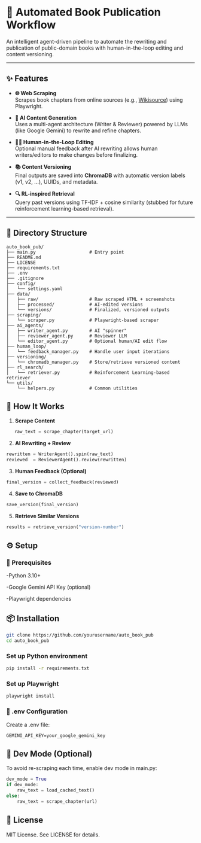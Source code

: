# 📘 Automated Book Publication Workflow

An intelligent agent-driven pipeline to automate the rewriting and publication of public-domain books with human-in-the-loop editing and content versioning.

---

## ✨ Features

- **🌐 Web Scraping**  
  Scrapes book chapters from online sources (e.g., [Wikisource](https://en.wikisource.org)) using Playwright.

- **🧠 AI Content Generation**  
  Uses a multi-agent architecture (Writer & Reviewer) powered by LLMs (like Google Gemini) to rewrite and refine chapters.

- **🧑‍💻 Human-in-the-Loop Editing**  
  Optional manual feedback after AI rewriting allows human writers/editors to make changes before finalizing.

- **📚 Content Versioning**  
  Final outputs are saved into **ChromaDB** with automatic version labels (v1, v2, ...), UUIDs, and metadata.

- **🔍 RL-inspired Retrieval**  
  Query past versions using TF-IDF + cosine similarity (stubbed for future reinforcement learning-based retrieval).

---

## 📂 Directory Structure

```text
auto_book_pub/
├── main.py                    # Entry point
├── README.md
├── LICENSE
├── requirements.txt
├── .env
├── .gitignore
├── config/
│   └── settings.yaml
├── data/
│   ├── raw/                   # Raw scraped HTML + screenshots
│   ├── processed/             # AI-edited versions
│   └── versions/              # Finalized, versioned outputs
├── scraping/
│   └── scraper.py             # Playwright-based scraper
├── ai_agents/
│   ├── writer_agent.py        # AI "spinner"
│   ├── reviewer_agent.py      # Reviewer LLM
│   └── editor_agent.py        # Optional human/AI edit flow
├── human_loop/
│   └── feedback_manager.py    # Handle user input iterations
├── versioning/
│   └── chromadb_manager.py    # Store/retrieve versioned content
├── rl_search/
│   └── retriever.py           # Reinforcement Learning-based retriever
└── utils/
    └── helpers.py             # Common utilities

```

## 🚀 How It Works

1. **Scrape Content**

```python
   raw_text = scrape_chapter(target_url)
   ```

2. **AI Rewriting + Review**

```python
rewritten = WriterAgent().spin(raw_text)
reviewed  = ReviewerAgent().review(rewritten)

```

3. **Human Feedback (Optional)**

```python
final_version = collect_feedback(reviewed)
```

4. **Save to ChromaDB**

```python
save_version(final_version)
```

5. **Retrieve Similar Versions**

```python
results = retrieve_version("version-number")
```

## ⚙️ Setup

### 🔧 Prerequisites

-Python 3.10+

-Google Gemini API Key (optional)

-Playwright dependencies

## 📦 Installation

```bash
git clone https://github.com/yourusername/auto_book_pub
cd auto_book_pub
```

### Set up Python environment

```bash
pip install -r requirements.txt
```

### Set up Playwright

```bash
playwright install
```

### 🔐 .env Configuration

Create a .env file:

```env
GEMINI_API_KEY=your_google_gemini_key
```

## 🧪 Dev Mode (Optional)

To avoid re-scraping each time, enable dev mode in main.py:

```python
dev_mode = True
if dev_mode:
    raw_text = load_cached_text()
else:
    raw_text = scrape_chapter(url)
```

## 📄 License

MIT License. See LICENSE for details.
